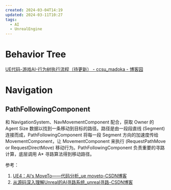 ```yaml
---
created: 2024-03-04T14:19
updated: 2024-03-11T10:27
tags:
  - AI
  - UnrealEngine
---
```

# Behavior Tree

[UE代码-游戏AI-行为树执行流程（待更新） - ccsu\_madoka - 博客园](https://www.cnblogs.com/whitelily/p/17100961.html)

# Navigation
## PathFollowingComponent

和 NavigationSystem、NavMovementComponent 配合，获取 Owner 的 Agent Size 数据以找到一条移动到目标的路径。路径是由一段段直线 (Segment) 连接而成，PathFollowingComponent 将每一段 Segment 方向的加速度传给 MovementComponent，让 MovementComponent 来执行 (RequestPathMove or RequestDirectMove) 移动行为。PathFollowingComponent 负责重要的寻路计算，底层调用 A* 寻路算法得到移动路径。

参考：
1. [UE4：AI‘s MoveTo——代码分析\_ue moveto-CSDN博客](https://blog.csdn.net/jk_chen_acmer/article/details/120130031)
2. [从源码深入理解Unreal的AI寻路系统\_unreal寻路-CSDN博客](https://blog.csdn.net/hacning/article/details/132146914)
